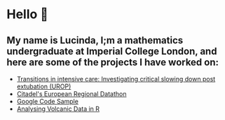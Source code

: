 # Hello 👋 
## My name is Lucinda, I;m a mathematics undergraduate at Imperial College London, and here are some of the projects I have worked on:

- [Transitions in intensive care: Investigating critical slowing down post extubation (UROP)](https://github.com/l-khali/In2Research)
- [Citadel's European Regional Datathon](https://github.com/l-khali/europe_regional_datathon_fall_2021)
- [Google Code Sample](https://github.com/l-khali/google-code-sample/tree/main/python/src)
- [Analysing Volcanic Data in R](https://github.com/l-khali/old_faithful)

<!---
l-khali/l-khali is a ✨ special ✨ repository because its `README.md` (this file) appears on your GitHub profile.
You can click the Preview link to take a look at your changes.
--->
